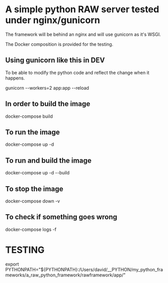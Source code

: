 # A simple python RAW server tested under nginx/gunicorn
The framework will be behind an nginx and will use gunicorn as it's WSGI. 

The Docker composition is provided for the testing.

## Using gunicorn like this in DEV
To be able to modify the python code and reflect the change when it happens.

gunicorn --workers=2 app:app --reload

## In order to build the image
docker-compose build

## To run the image
docker-compose up -d

## To run and build the image
docker-compose up -d --build

## To stop the image
docker-compose down -v

## To check if something goes wrong
docker-compose logs -f

# TESTING
export PYTHONPATH="${PYTHONPATH}:/Users/david/__PYTHON/my_python_frameworks/a_raw_python_framework/rawframework/app/"

